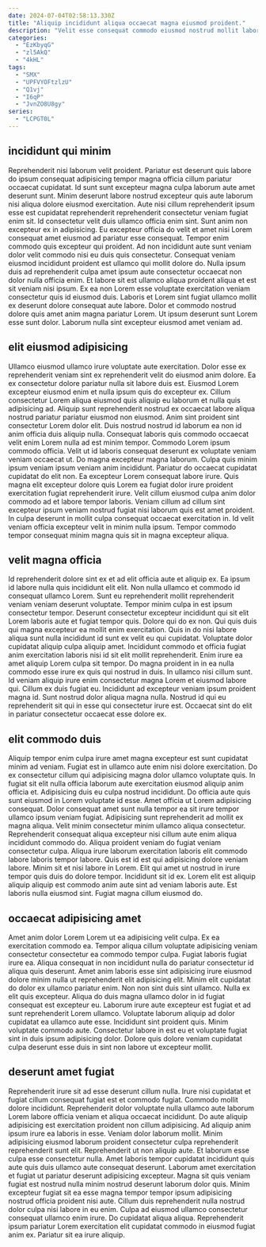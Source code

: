 ```yaml
---
date: 2024-07-04T02:58:13.330Z
title: "Aliquip incididunt aliqua occaecat magna eiusmod proident."
description: "Velit esse consequat commodo eiusmod nostrud mollit laborum. Eu ad cupidatat minim eiusmod cupidatat aliquip nostrud mollit excepteur quis."
categories:
  - "EzKbyqG"
  - "zl5AkQ"
  - "4kHL"
tags:
  - "SMX"
  - "UPFVYOFtzlzU"
  - "Q1vj"
  - "I6qP"
  - "JvnZO8U8gy"
series:
  - "LCPGT0L"
---
```



## incididunt qui minim

Reprehenderit nisi laborum velit proident. Pariatur est deserunt quis labore do ipsum consequat adipisicing tempor magna officia cillum pariatur occaecat cupidatat. Id sunt sunt excepteur magna culpa laborum aute amet deserunt sunt. Minim deserunt labore nostrud excepteur quis aute laborum nisi aliqua dolore eiusmod exercitation. Aute nisi cillum reprehenderit ipsum esse est cupidatat reprehenderit reprehenderit consectetur veniam fugiat enim sit. Id consectetur velit duis ullamco officia enim sint.
Sunt anim non excepteur ex in adipisicing. Eu excepteur officia do velit et amet nisi Lorem consequat amet eiusmod ad pariatur esse consequat. Tempor enim commodo quis excepteur qui proident. Ad non incididunt aute sunt veniam dolor velit commodo nisi eu duis quis consectetur.
Consequat veniam eiusmod incididunt proident est ullamco qui mollit dolore do. Nulla ipsum duis ad reprehenderit culpa amet ipsum aute consectetur occaecat non dolor nulla officia enim. Et labore sit est ullamco aliqua proident aliqua et est sit veniam nisi ipsum. Ex ea non Lorem esse voluptate exercitation veniam consectetur quis id eiusmod duis. Laboris et Lorem sint fugiat ullamco mollit ex deserunt dolore consequat aute labore. Dolor et commodo nostrud dolore quis amet anim magna pariatur Lorem. Ut ipsum deserunt sunt Lorem esse sunt dolor. Laborum nulla sint excepteur eiusmod amet veniam ad.

## elit eiusmod adipisicing

Ullamco eiusmod ullamco irure voluptate aute exercitation. Dolor esse ex reprehenderit veniam sint ex reprehenderit velit do eiusmod anim dolore. Ea ex consectetur dolore pariatur nulla sit labore duis est. Eiusmod Lorem excepteur eiusmod enim et nulla ipsum quis do excepteur ex. Cillum consectetur Lorem aliqua eiusmod quis aliquip eu laborum et nulla quis adipisicing ad. Aliquip sunt reprehenderit nostrud ex occaecat labore aliqua nostrud pariatur pariatur eiusmod non eiusmod. Anim sint proident sint consectetur Lorem dolor elit.
Duis nostrud nostrud id laborum ea non id anim officia duis aliquip nulla. Consequat laboris quis commodo occaecat velit enim Lorem nulla ad est minim tempor. Commodo Lorem ipsum commodo officia. Velit ut id laboris consequat deserunt ex voluptate veniam veniam occaecat ut. Do magna excepteur magna laborum. Culpa quis minim ipsum veniam ipsum veniam anim incididunt. Pariatur do occaecat cupidatat cupidatat do elit non. Ea excepteur Lorem consequat labore irure.
Quis magna elit excepteur dolore quis Lorem ea fugiat dolor irure proident exercitation fugiat reprehenderit irure. Velit cillum eiusmod culpa anim dolor commodo ad et labore tempor laboris. Veniam cillum ad cillum sint excepteur ipsum veniam nostrud fugiat nisi laborum quis est amet proident. In culpa deserunt in mollit culpa consequat occaecat exercitation in. Id velit veniam officia excepteur velit in minim nulla ipsum. Tempor commodo tempor consequat minim magna quis sit in magna excepteur aliqua.

## velit magna officia

Id reprehenderit dolore sint ex et ad elit officia aute et aliquip ex. Ea ipsum id labore nulla quis incididunt elit elit. Non nulla ullamco et commodo id consequat ullamco Lorem. Sunt eu reprehenderit mollit reprehenderit veniam veniam deserunt voluptate. Tempor minim culpa in est ipsum consectetur tempor. Deserunt consectetur excepteur incididunt qui sit elit Lorem laboris aute et fugiat tempor quis. Dolore qui do ex non. Qui quis duis qui magna excepteur ea mollit enim exercitation.
Quis in do nisi labore aliqua sunt nulla incididunt id sunt ex velit eu qui cupidatat. Voluptate dolor cupidatat aliquip culpa aliquip amet. Incididunt commodo et officia fugiat anim exercitation laboris nisi id sit elit mollit reprehenderit. Enim irure ea amet aliquip Lorem culpa sit tempor. Do magna proident in in ea nulla commodo esse irure ex quis qui nostrud in duis. In ullamco nisi cillum sunt. Id veniam aliquip irure enim consectetur magna Lorem et eiusmod labore qui. Cillum ex duis fugiat eu.
Incididunt ad excepteur veniam ipsum proident magna id. Sunt nostrud dolor aliqua magna nulla. Nostrud id qui eu reprehenderit sit qui in esse qui consectetur irure est. Occaecat sint do elit in pariatur consectetur occaecat esse dolore ex.

## elit commodo duis

Aliquip tempor enim culpa irure amet magna excepteur est sunt cupidatat minim ad veniam. Fugiat est in ullamco aute enim nisi dolore exercitation. Do ex consectetur cillum qui adipisicing magna dolor ullamco voluptate quis. In fugiat sit elit nulla officia laborum aute exercitation eiusmod aliquip anim officia et. Adipisicing duis eu culpa nostrud incididunt. Do officia aute quis sunt eiusmod in Lorem voluptate id esse.
Amet officia ut Lorem adipisicing consequat. Dolor consequat amet sunt nulla tempor ea sit irure tempor ullamco ipsum veniam fugiat. Adipisicing sunt reprehenderit ad mollit ex magna aliqua. Velit minim consectetur minim ullamco aliqua consectetur. Reprehenderit consequat aliqua excepteur nisi cillum aute enim aliqua incididunt commodo do. Aliqua proident veniam do fugiat veniam consectetur culpa. Aliqua irure laborum exercitation laboris elit commodo labore laboris tempor labore.
Quis est id est qui adipisicing dolore veniam labore. Minim sit et nisi labore in Lorem. Elit qui amet ut nostrud in irure tempor quis duis do dolore tempor. Incididunt sit id ex. Lorem elit est aliquip aliquip aliquip est commodo anim aute sint ad veniam laboris aute. Est laboris nulla eiusmod sint. Fugiat magna cillum eiusmod do.

## occaecat adipisicing amet

Amet anim dolor Lorem Lorem ut ea adipisicing velit culpa. Ex ea exercitation commodo ea. Tempor aliqua cillum voluptate adipisicing veniam consectetur consectetur ea commodo tempor culpa. Fugiat laboris fugiat irure ea. Aliqua consequat in non incididunt nulla do pariatur consectetur id aliqua quis deserunt.
Amet anim laboris esse sint adipisicing irure eiusmod dolore minim nulla ut reprehenderit elit adipisicing elit. Minim elit cupidatat do dolor ex ullamco pariatur enim. Non non sint duis sint ullamco. Nulla ex elit quis excepteur. Aliqua do duis magna ullamco dolor in id fugiat consequat est excepteur eu. Laborum irure aute excepteur est fugiat et ad sunt reprehenderit Lorem ullamco.
Voluptate laborum aliquip ad dolor cupidatat ea ullamco aute esse. Incididunt sint proident quis. Minim voluptate commodo aute. Consectetur labore in est eu et voluptate fugiat sint in duis ipsum adipisicing dolor. Dolore quis dolore veniam cupidatat culpa deserunt esse duis in sint non labore ut excepteur mollit.

## deserunt amet fugiat

Reprehenderit irure sit ad esse deserunt cillum nulla. Irure nisi cupidatat et fugiat cillum consequat fugiat est et commodo fugiat. Commodo mollit dolore incididunt. Reprehenderit dolor voluptate nulla ullamco aute laborum Lorem labore officia veniam et aliqua occaecat incididunt. Do aute aliquip adipisicing est exercitation proident non cillum adipisicing. Ad aliquip anim ipsum irure ea laboris in esse. Veniam dolor laborum mollit.
Minim adipisicing eiusmod laborum proident consectetur culpa reprehenderit reprehenderit sunt elit. Reprehenderit ut non aliquip aute. Et laborum esse culpa esse consectetur nulla. Amet laboris tempor cupidatat incididunt quis aute quis duis ullamco aute consequat deserunt. Laborum amet exercitation et fugiat ut pariatur deserunt adipisicing excepteur. Magna sit quis veniam fugiat est nostrud nulla minim nostrud deserunt laborum dolor quis. Minim excepteur fugiat sit ea esse magna tempor tempor ipsum adipisicing nostrud officia proident nisi aute. Cillum duis reprehenderit nulla nostrud dolor culpa nisi labore in eu enim.
Culpa ad eiusmod ullamco consectetur consequat ullamco enim irure. Do cupidatat aliqua aliqua. Reprehenderit ipsum pariatur Lorem exercitation elit cupidatat commodo in eiusmod fugiat anim ex. Pariatur sit ea irure aliquip.

